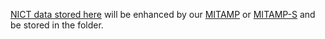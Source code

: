 [NICT data stored here](../input) will be enhanced by our [MITAMP](../../../README.md#31-slice-testing) or [MITAMP-S](../../../README.md#42-slice-testing) and be stored in the folder.